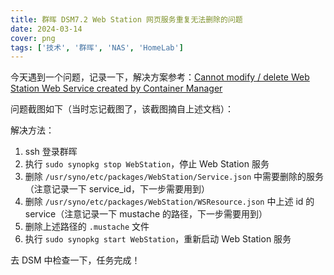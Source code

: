 ```yaml
---
title: 群晖 DSM7.2 Web Station 网页服务重复无法删除的问题
date: 2024-03-14
cover: png
tags: ['技术', '群晖', 'NAS', 'HomeLab']
---
```


今天遇到一个问题，记录一下，解决方案参考：[Cannot modify / delete Web Station Web Service created by Container Manager](https://community.synology.com/enu/forum/1/post/161835?reply=502868)

问题截图如下（当时忘记截图了，该截图摘自上述文档）：

解决方法：

1. ssh 登录群晖
2. 执行 `sudo synopkg stop WebStation`，停止 Web Station 服务
3. 删除 `/usr/syno/etc/packages/WebStation/Service.json` 中需要删除的服务（注意记录一下 service_id，下一步需要用到）
4. 删除 `/usr/syno/etc/packages/WebStation/WSResource.json` 中上述 id 的 service（注意记录一下 mustache 的路径，下一步需要用到）
5. 删除上述路径的 `.mustache` 文件
6. 执行 `sudo synopkg start WebStation`，重新启动 Web Station 服务

去 DSM 中检查一下，任务完成！
